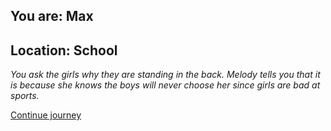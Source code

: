 
## You are: Max
## Location: School

*You ask the girls why they are standing in the back. Melody tells you that it is because she knows the boys
will never choose her since girls are bad at sports.*

[Continue journey](/node/fat)